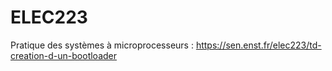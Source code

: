 ELEC223
=======

Pratique des systèmes à microprocesseurs : https://sen.enst.fr/elec223/td-creation-d-un-bootloader
